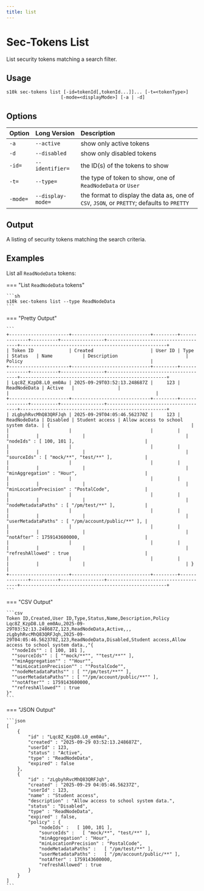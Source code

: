 ```yaml
---
title: list
---
```

# Sec-Tokens List

List security tokens matching a search filter.

## Usage

```
s10k sec-tokens list [-id=tokenId[,tokenId...]]... [-t=<tokenType>]
                    [-mode=<displayMode>] [-a | -d]
```

## Options

<div markdown="1" class="options-explicit-col-widths">

| Option | Long Version | Description |
|:-------|:-------------|:------------|
| `-a` | `--active` | show only active tokens |
| `-d` | `--disabled` | show only disabled tokens |
| `-id=` | `--identifier=` | the ID(s) of the tokens to show |
| `-t=` | `--type=` | the type of token to show, one of `ReadNodeData` or `User` |
| `-mode=` | `--display-mode=` | the format to display the data as, one of `CSV`, `JSON`, or `PRETTY`; defaults to `PRETTY` |

</div>

## Output

A listing of security tokens matching the search criteria.

## Examples

List all `ReadNodeData` tokens:

=== "List `ReadNodeData` tokens"

	```sh
	s10k sec-tokens list --type ReadNodeData
	```

=== "Pretty Output"

	```
	+----------------------+-----------------------------+---------+--------------+----------+----------------+-------------------------------------+------------------------------------------------------+
	| Token ID             | Created                     | User ID | Type         | Status   | Name           | Description                         | Policy                                               |
	+----------------------+-----------------------------+---------+--------------+----------+----------------+-------------------------------------+------------------------------------------------------+
	| Lqc8Z_KzpD8.L0_em0Au | 2025-09-29T03:52:13.248687Z |     123 | ReadNodeData | Active   |                |                                     |                                                      |
	+----------------------+-----------------------------+---------+--------------+----------+----------------+-------------------------------------+------------------------------------------------------+
	| zLgbyhRvcMhQ83QRFJqh | 2025-09-29T04:05:46.562370Z |     123 | ReadNodeData | Disabled | Student access | Allow access to school system data. | {                                                    |
	|                      |                             |         |              |          |                |                                     |   "nodeIds" : [ 100, 101 ],                          |
	|                      |                             |         |              |          |                |                                     |   "sourceIds" : [ "mock/**", "test/**" ],            |
	|                      |                             |         |              |          |                |                                     |   "minAggregation" : "Hour",                         |
	|                      |                             |         |              |          |                |                                     |   "minLocationPrecision" : "PostalCode",             |
	|                      |                             |         |              |          |                |                                     |   "nodeMetadataPaths" : [ "/pm/test/**" ],           |
	|                      |                             |         |              |          |                |                                     |   "userMetadataPaths" : [ "/pm/account/public/**" ], |
	|                      |                             |         |              |          |                |                                     |   "notAfter" : 1759143600000,                        |
	|                      |                             |         |              |          |                |                                     |   "refreshAllowed" : true                            |
	|                      |                             |         |              |          |                |                                     | }                                                    |
	+----------------------+-----------------------------+---------+--------------+----------+----------------+-------------------------------------+------------------------------------------------------+
	```

=== "CSV Output"

	```csv
	Token ID,Created,User ID,Type,Status,Name,Description,Policy
	Lqc8Z_KzpD8.L0_em0Au,2025-09-29T03:52:13.248687Z,123,ReadNodeData,Active,,,
	zLgbyhRvcMhQ83QRFJqh,2025-09-29T04:05:46.562370Z,123,ReadNodeData,Disabled,Student access,Allow access to school system data.,"{
	  ""nodeIds"" : [ 100, 101 ],
	  ""sourceIds"" : [ ""mock/**"", ""test/**"" ],
	  ""minAggregation"" : ""Hour"",
	  ""minLocationPrecision"" : ""PostalCode"",
	  ""nodeMetadataPaths"" : [ ""/pm/test/**"" ],
	  ""userMetadataPaths"" : [ ""/pm/account/public/**"" ],
	  ""notAfter"" : 1759143600000,
	  ""refreshAllowed"" : true
	}"
	```

=== "JSON Output"

	```json
	[
		{
			"id" : "Lqc8Z_KzpD8.L0_em0Au",
			"created" : "2025-09-29 03:52:13.248687Z",
			"userId" : 123,
			"status" : "Active",
			"type" : "ReadNodeData",
			"expired" : false
		},
		{
			"id" : "zLgbyhRvcMhQ83QRFJqh",
			"created" : "2025-09-29 04:05:46.56237Z",
			"userId" : 123,
			"name" : "Student access",
			"description" : "Allow access to school system data.",
			"status" : "Disabled",
			"type" : "ReadNodeData",
			"expired" : false,
			"policy" : {
				"nodeIds" :   [ 100, 101 ],
				"sourceIds" :   [ "mock/**", "test/**" ],
				"minAggregation" : "Hour",
				"minLocationPrecision" : "PostalCode",
				"nodeMetadataPaths" :   [ "/pm/test/**" ],
				"userMetadataPaths" :   [ "/pm/account/public/**" ],
				"notAfter" : 1759143600000,
				"refreshAllowed" : true
			}
		}
	]
	```
